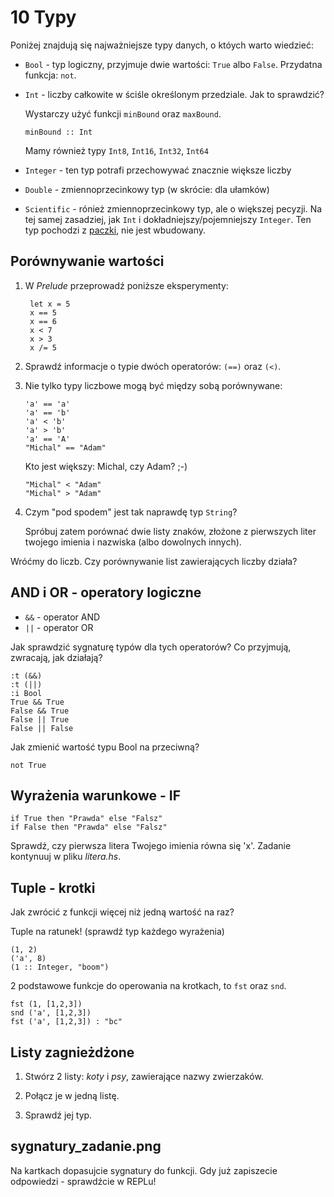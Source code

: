
# 10 Typy

Poniżej znajdują się najważniejsze typy danych, o któych warto wiedzieć:

-   `Bool` - typ logiczny, przyjmuje dwie wartości: `True` albo `False`. Przydatna funkcja: `not`.

-   `Int` - liczby całkowite w ściśle określonym przedziale. Jak to sprawdzić?

    Wystarczy użyć funkcji `minBound` oraz `maxBound`.
    
        minBound :: Int
        
    Mamy również typy `Int8`, `Int16`, `Int32`, `Int64`
    
-   `Integer` - ten typ potrafi przechowywać znacznie większe liczby

-   `Double` - zmiennoprzecinkowy typ (w skrócie: dla ułamków)

-   `Scientific` - rónież zmiennoprzecinkowy typ, ale o większej pecyzji. Na tej samej zasadziej, jak `Int` i dokładniejszy/pojemniejszy `Integer`. Ten typ pochodzi z [paczki](https://hackage.haskell.org/package/scientific), nie jest wbudowany.

## Porównywanie wartości

1. W *Prelude* przeprowadź poniższe eksperymenty:

        let x = 5
        x == 5
        x == 6
        x < 7
        x > 3
        x /= 5

2.  Sprawdź informacje o typie dwóch operatorów: `(==)` oraz `(<)`.
    
3.  Nie tylko typy liczbowe mogą być między sobą porównywane:

        'a' == 'a'
        'a' == 'b'
        'a' < 'b'
        'a' > 'b'
        'a' == 'A'
        "Michal" == "Adam"

    Kto jest większy: Michal, czy Adam? ;-)

        "Michal" < "Adam"
        "Michal" > "Adam"

4.  Czym "pod spodem" jest tak naprawdę typ `String`?

    Spróbuj zatem porównać dwie listy znaków, złożone z pierwszych liter twojego imienia i      nazwiska (albo dowolnych innych).


Wróćmy do liczb. Czy porównywanie list zawierających liczby działa?


## AND i OR - operatory logiczne

- `&&` - operator AND
- `||` - operator OR

Jak sprawdzić sygnaturę typów dla tych operatorów?
Co przyjmują, zwracają, jak działają?

    :t (&&)
    :t (||)
    :i Bool
    True && True
    False && True
    False || True
    False || False

Jak zmienić wartość typu Bool na przeciwną?

    not True

## Wyrażenia warunkowe - IF

    if True then "Prawda" else "Falsz"
    if False then "Prawda" else "Falsz"

Sprawdź, czy pierwsza litera Twojego imienia równa się 'x'. Zadanie kontynuuj w pliku *litera.hs*.

## Tuple - krotki

Jak zwrócić z funkcji więcej niż jedną wartość na raz?

Tuple na ratunek! (sprawdź typ każdego wyrażenia)

    (1, 2)
    ('a', 8)
    (1 :: Integer, "boom")

2 podstawowe funkcje do operowania na krotkach, to `fst` oraz `snd`.

    fst (1, [1,2,3])
    snd ('a', [1,2,3])
    fst ('a', [1,2,3]) : "bc"


## Listy zagnieżdżone

1. Stwórz 2 listy: *koty* i *psy*, zawierające nazwy zwierzaków.

2. Połącz je w jedną listę.

3. Sprawdź jej typ.



## sygnatury_zadanie.png

Na kartkach dopasujcie sygnatury do funkcji.
Gdy już zapiszecie odpowiedzi - sprawdźcie w REPLu!
